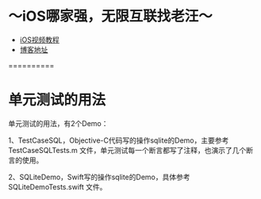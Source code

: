# ～iOS哪家强，无限互联找老汪～
-  [iOS视频教程](http://www.iphonetrain.com/video/)
-  [博客地址](http://blog.csdn.net/jaywon)

==========

# 单元测试的用法

单元测试的用法，有2个Demo：

1、TestCaseSQL，Objective-C代码写的操作sqlite的Demo，主要参考 TestCaseSQLTests.m 文件，单元测试每一个断言都写了注释，也演示了几个断言的使用。

2、SQLiteDemo，Swift写的操作sqlite的Demo，具体参考 SQLiteDemoTests.swift 文件。